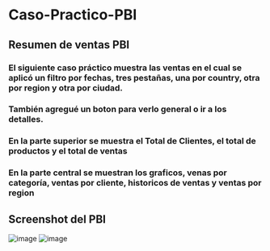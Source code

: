 # Caso-Practico-PBI
## Resumen de ventas PBI
### El siguiente caso práctico muestra las ventas en el cual se aplicó  un filtro por fechas, tres pestañas, una por country, otra por region y otra por ciudad. 
### También agregué un boton para verlo general o ir a los detalles.
### En la parte superior se muestra el Total de Clientes, el total de productos y el total de ventas
### En la parte central se muestran los graficos, venas por categoría, ventas por cliente, historicos de ventas y ventas por region

## Screenshot del PBI
![image](https://github.com/user-attachments/assets/a70dde34-0de6-4e4d-aa37-d5df0d4ff1bb)
![image](https://github.com/user-attachments/assets/7a8bfd43-8523-4efd-870c-fd38d07fe990)

